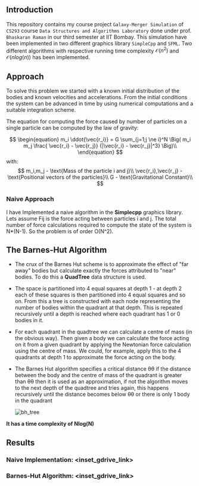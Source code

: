 ## Introduction

This repository contains my course project `Galaxy-Merger Simulation` of `CS293` course `Data Structures and Algorithms Laboratory`  done under prof. `Bhaskaran Raman` in our third semester at IIT Bombay. This simulation have been implemented in two different graphics library `SimpleCpp` and `SFML`. Two different algorithms with respective running time complexity $\mathcal{O}(n^2)$  and $\mathcal{O}(nlog(n))$ has been implemented.

## Approach

To solve this problem we started with a known initial distribution of the bodies and known velocities and accelerations. From the initial conditions the system can be advanced in time by using numerical computations and a suitable integration scheme. 

The equation for computing the force caused by number of particles on a single particle can be computed by the law of gravity: 

$$
\begin{equation}
m_i \ddot{\vec{r_i}} = G \sum_{j=1;j \ne i}^N \Big( m_i m_j \frac{ \vec{r_i} - \vec{r_j}} {|\vec{r_i} - \vec{r_j}|^3} \Big)\\
\end{equation}
$$
with:
$$
m_i,m_j - \text{Mass of the particle i and j}\\
\vec{r_i},\vec{r_j} - \text{Positional vectors of the particles}\\
G - \text{Gravitational Constant}\\
$$

### Naive Approach

I have Implemented a naive algorithm in the **Simplecpp** graphics library. Lets assume Fij is the force acting between particles i and  j. The total number of force calculations required to compute the state  of the system is N*(N-1). So the problem is of order O(N^2).

## The Barnes-Hut Algorithm

* The crux of the Barnes Hut scheme is to approximate the effect of "far  away" bodies but calculate exactly the forces attributed to "near"  bodies. To do this a **QuadTree** data structure is used. 

* The space is partitioned into 4 equal squares at depth 1  \- at depth 2 each of these squares is then partitioned into 4 equal squares and so on.  From this a tree is constructed with each node representing the number of bodies within the quadrant at that depth. This is repeated recursively until a depth is reached where each quadrant has 1 or 0 bodies in it. 

* For each quadrant in the quadtree we can calculate a centre of mass (in  the obvious way). Then given a body we can calculate the force acting on it from a given quadrant by applying the Newtonian force calculation  using the centre of mass. We could, for example, apply this to the 4  quadrants at depth 1 to approximate the force acting on the body.  

* The Barnes Hut algorithm specifies a critical distance θθ if the distance between the body and the centre of mass of the quadrant is greater than θθ then it is used as an approximation, if not the algorithm moves to the  next depth of the quadtree and tries again, this happens recursively  until the distance becomes below θθ or there is only 1 body in the quadrant 

  ![bh_tree](/home/utkarsh/Documents/iitb/cs293/project/code/galaxy/bh_tree.svg)

**It has a time complexity of Nlog(N)**

## Results

### Naive Implementation: <inset_gdrive_link>

### Barnes-Hut Algorithm: <inset_gdrive_link>

